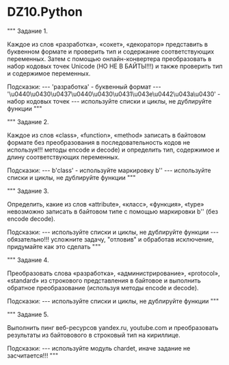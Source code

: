 # DZ10.Python

"""
Задание 1.

Каждое из слов «разработка», «сокет», «декоратор» представить
в буквенном формате и проверить тип и содержание соответствующих переменных.
Затем с помощью онлайн-конвертера преобразовать
в набор кодовых точек Unicode (НО НЕ В БАЙТЫ!!!)
и также проверить тип и содержимое переменных.

Подсказки:
--- 'разработка' - буквенный формат
--- '\u0440\u0430\u0437\u0440\u0430\u0431\u043e\u0442\u043a\u0430' - набор кодовых точек
--- используйте списки и циклы, не дублируйте функции
"""


"""
Задание 2.

Каждое из слов «class», «function», «method» записать в байтовом формате
без преобразования в последовательность кодов
не используя!!! методы encode и decode)
и определить тип, содержимое и длину соответствующих переменных.

Подсказки:
--- b'class' - используйте маркировку b''
--- используйте списки и циклы, не дублируйте функции
"""


"""
Задание 3.

Определить, какие из слов «attribute», «класс», «функция», «type»
невозможно записать в байтовом типе с помощью маркировки b'' (без encode decode).

Подсказки:
--- используйте списки и циклы, не дублируйте функции
--- обязательно!!! усложните задачу, "отловив" и обработав исключение,
придумайте как это сделать
"""


"""
Задание 4.

Преобразовать слова «разработка», «администрирование», «protocol»,
«standard» из строкового представления в байтовое и выполнить
обратное преобразование (используя методы encode и decode).

Подсказки:
--- используйте списки и циклы, не дублируйте функции
"""


"""
Задание 5.

Выполнить пинг веб-ресурсов yandex.ru, youtube.com и
преобразовать результаты из байтовового в строковый тип на кириллице.

Подсказки:
--- используйте модуль chardet, иначе задание не засчитается!!!
"""

